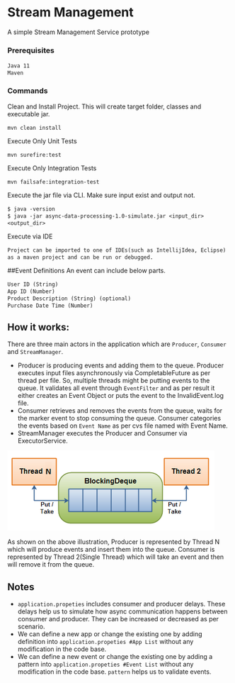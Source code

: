 # Stream Management

 A simple Stream Management Service prototype

### Prerequisites
```
Java 11
Maven
```
### Commands
Clean and Install Project. This will create target folder, classes and executable jar.
```
mvn clean install
```
Execute Only Unit Tests
```
mvn surefire:test
```
Execute Only Integration Tests
```
mvn failsafe:integration-test
```
Execute the jar file via CLI. Make sure input exist and output not.
```
$ java -version
$ java -jar async-data-processing-1.0-simulate.jar <input_dir> <output_dir>
```

Execute via IDE
```
Project can be imported to one of IDEs(such as IntellijIdea, Eclipse) 
as a maven project and can be run or debugged.
```
##Event Definitions
An event can include below parts.

```Event Name (String)
User ID (String)
App ID (Number)
Product Description (String) (optional)
Purchase Date Time (Number)
```

## How it works:



There are three main actors in the application which are `Producer`, `Consumer` and `StreamManager`.

* Producer is producing events and adding them to the queue. Producer executes input files asynchronously via CompletableFuture as per thread per file.
So, multiple threads might be putting events to the queue. It validates all event through `EventFilter` and as per result it either creates an Event Object or puts the
event to the InvalidEvent.log file.
* Consumer retrieves and removes the events from the queue, waits for the marker event to stop consuming the queue. Consumer categories the events based on 
`Event Name` as per cvs file named with Event Name.
* StreamManager executes the Producer and Consumer via ExecutorService.

![Blocking Queue](images/blocking-deque.png)

As shown on the above illustration, Producer is represented by Thread N which will produce events and insert them into the queue.
Consumer is represented by Thread 2(Single Thread) which will take an event and then will remove it from the queue.

## Notes
* `application.propeties` includes consumer and producer delays. These delays help us to simulate how async communication happens between consumer and producer. They can be increased or decreased as per scenario.
* We can define a new app or change the existing one by adding definition into `application.propeties #App List` without any modification in the code base.  
* We can define a new event or change the existing one by adding a pattern into `application.propeties #Event List` without any modification in the code base. `pattern` helps us to validate events.